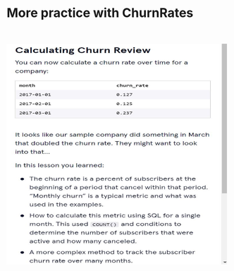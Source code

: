   <h1>More practice with ChurnRates</h1>
  <br>
  <br>
  <img src="CalcChurn.JPG" alt="Churn Rate Practice Instructions" height="500" width="500">
